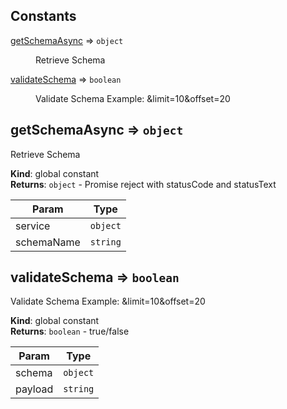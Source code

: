 ## Constants

<dl>
<dt><a href="#getSchemaAsync">getSchemaAsync</a> ⇒ <code>object</code></dt>
<dd><p>Retrieve Schema</p>
</dd>
<dt><a href="#validateSchema">validateSchema</a> ⇒ <code>boolean</code></dt>
<dd><p>Validate Schema
Example: &amp;limit=10&amp;offset=20</p>
</dd>
</dl>

<a name="getSchemaAsync"></a>

## getSchemaAsync ⇒ <code>object</code>

Retrieve Schema

**Kind**: global constant  
**Returns**: <code>object</code> - Promise reject with statusCode and statusText

| Param      | Type                |
| ---------- | ------------------- |
| service    | <code>object</code> |
| schemaName | <code>string</code> |

<a name="validateSchema"></a>

## validateSchema ⇒ <code>boolean</code>

Validate Schema
Example: &limit=10&offset=20

**Kind**: global constant  
**Returns**: <code>boolean</code> - true/false

| Param   | Type                |
| ------- | ------------------- |
| schema  | <code>object</code> |
| payload | <code>string</code> |
